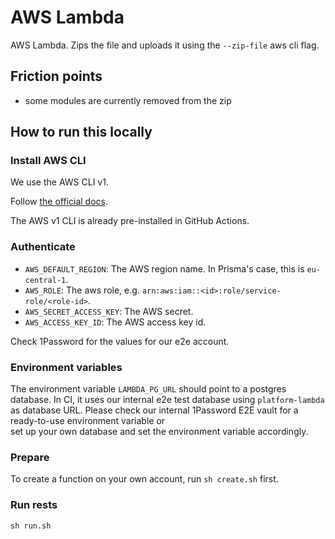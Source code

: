 # AWS Lambda

AWS Lambda. Zips the file and uploads it using the `--zip-file` aws cli flag.

## Friction points

- some modules are currently removed from the zip

## How to run this locally

### Install AWS CLI

We use the AWS CLI v1.

Follow [the official docs](https://docs.aws.amazon.com/cli/latest/userguide/install-cliv1.html).

The AWS v1 CLI is already pre-installed in GitHub Actions.

### Authenticate

- `AWS_DEFAULT_REGION`: The AWS region name. In Prisma's case, this is `eu-central-1`.
- `AWS_ROLE`: The aws role, e.g. `arn:aws:iam::<id>:role/service-role/<role-id>`.
- `AWS_SECRET_ACCESS_KEY`: The AWS secret.
- `AWS_ACCESS_KEY_ID`: The AWS access key id.

Check 1Password for the values for our e2e account.

### Environment variables

The environment variable `LAMBDA_PG_URL` should point to a postgres database.
In CI, it uses our internal e2e test database using `platform-lambda` as database URL.
Please check our internal 1Password E2E vault for a ready-to-use environment variable or  
set up your own database and set the environment variable accordingly.

### Prepare

To create a function on your own account, run `sh create.sh` first.

### Run rests

```shell script
sh run.sh
```
